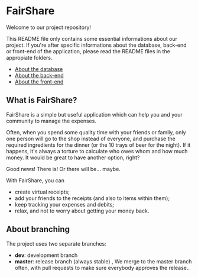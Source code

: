 # FairShare

Welcome to our project repository!

This README file only contains some essential informations about our project.
If you're after specific informations about the database, back-end or front-end of the application, please read the README files in the appropiate folders.

+ [About the database](../master/Database/README.md)
+ [About the back-end](../master/back-end/README.md)
+ [About the front-end](../master/front-end/README.md)

## What is FairShare?

FairShare is a simple but useful application which can help you and your community to manage the expenses.

Often, when you spend some quality time with your friends or family, only one person will go to the shop instead of everyone, and purchase the required ingredients for the dinner (or the 10 trays of beer for the night).
If it happens, it's always a torture to calculate who owes whom and how much money. It would be great to have another option, right?

Good news! There is! Or there will be... maybe.

With FairShare, you can

+ create virtual receipts;
+ add your friends to the receipts (and also to items within them);
+ keep tracking your expenses and debits;
+ relax, and not to worry about getting your money back.

## About branching

The project uses two separate branches:

+ __dev__: development branch
+ __master__: release branch (always stable)
,
We merge to the master branch often, with pull requests to make sure everybody approves the release..
